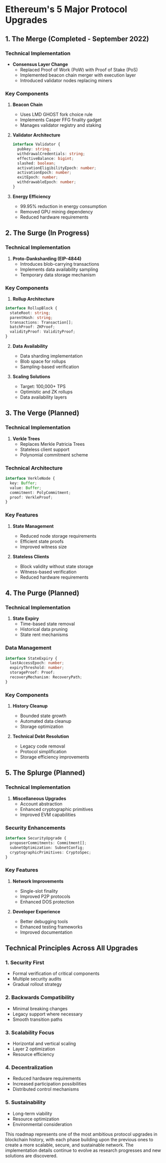 
# Ethereum's 5 Major Protocol Upgrades

## 1. The Merge (Completed - September 2022)
### Technical Implementation
- **Consensus Layer Change**
  - Replaced Proof of Work (PoW) with Proof of Stake (PoS)
  - Implemented beacon chain merger with execution layer
  - Introduced validator nodes replacing miners

### Key Components
1. **Beacon Chain**
   - Uses LMD GHOST fork choice rule
   - Implements Casper FFG finality gadget
   - Manages validator registry and staking

2. **Validator Architecture**
   ```typescript
   interface Validator {
     pubkey: string;
     withdrawalCredentials: string;
     effectiveBalance: bigint;
     slashed: boolean;
     activationEligibilityEpoch: number;
     activationEpoch: number;
     exitEpoch: number;
     withdrawableEpoch: number;
   }
   ```

3. **Energy Efficiency**
   - 99.95% reduction in energy consumption
   - Removed GPU mining dependency
   - Reduced hardware requirements

## 2. The Surge (In Progress)
### Technical Implementation
1. **Proto-Danksharding (EIP-4844)**
   - Introduces blob-carrying transactions
   - Implements data availability sampling
   - Temporary data storage mechanism

### Key Components
1. **Rollup Architecture**
```typescript
interface RollupBlock {
  stateRoot: string;
  parentHash: string;
  transactions: Transaction[];
  batchProof: ZKProof;
  validityProof: ValidityProof;
}
```

2. **Data Availability**
   - Data sharding implementation
   - Blob space for rollups
   - Sampling-based verification

3. **Scaling Solutions**
   - Target: 100,000+ TPS
   - Optimistic and ZK rollups
   - Data availability layers

## 3. The Verge (Planned)
### Technical Implementation
1. **Verkle Trees**
   - Replaces Merkle Patricia Trees
   - Stateless client support
   - Polynomial commitment scheme

### Technical Architecture
```typescript
interface VerkleNode {
  key: Buffer;
  value: Buffer;
  commitment: PolyCommitment;
  proof: VerkleProof;
}
```

### Key Features
1. **State Management**
   - Reduced node storage requirements
   - Efficient state proofs
   - Improved witness size

2. **Stateless Clients**
   - Block validity without state storage
   - Witness-based verification
   - Reduced hardware requirements

## 4. The Purge (Planned)
### Technical Implementation
1. **State Expiry**
   - Time-based state removal
   - Historical data pruning
   - State rent mechanisms

### Data Management
```typescript
interface StateExpiry {
  lastAccessEpoch: number;
  expiryThreshold: number;
  storageProof: Proof;
  recoveryMechanism: RecoveryPath;
}
```

### Key Components
1. **History Cleanup**
   - Bounded state growth
   - Automated data cleanup
   - Storage optimization

2. **Technical Debt Resolution**
   - Legacy code removal
   - Protocol simplification
   - Storage efficiency improvements

## 5. The Splurge (Planned)
### Technical Implementation
1. **Miscellaneous Upgrades**
   - Account abstraction
   - Enhanced cryptographic primitives
   - Improved EVM capabilities

### Security Enhancements
```typescript
interface SecurityUpgrade {
  proposerCommitments: Commitment[];
  subnetOptimization: SubnetConfig;
  cryptographicPrimitives: CryptoSpec;
}
```

### Key Features
1. **Network Improvements**
   - Single-slot finality
   - Improved P2P protocols
   - Enhanced DOS protection

2. **Developer Experience**
   - Better debugging tools
   - Enhanced testing frameworks
   - Improved documentation

## Technical Principles Across All Upgrades

### 1. Security First
- Formal verification of critical components
- Multiple security audits
- Gradual rollout strategy

### 2. Backwards Compatibility
- Minimal breaking changes
- Legacy support where necessary
- Smooth transition paths

### 3. Scalability Focus
- Horizontal and vertical scaling
- Layer 2 optimization
- Resource efficiency

### 4. Decentralization
- Reduced hardware requirements
- Increased participation possibilities
- Distributed control mechanisms

### 5. Sustainability
- Long-term viability
- Resource optimization
- Environmental consideration

This roadmap represents one of the most ambitious protocol upgrades in blockchain history, with each phase building upon the previous ones to create a more scalable, secure, and sustainable network. The implementation details continue to evolve as research progresses and new solutions are discovered.